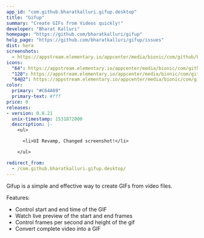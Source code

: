 ```yaml
---
app_id: "com.github.bharatkalluri.gifup.desktop"
title: "Gifup"
summary: "Create GIFs from Videos quickly!"
developer: "Bharat Kalluri"
homepage: "https://github.com/bharatkalluri/gifup"
help_page: "https://github.com/bharatkalluri/gifup/issues"
dist: hera
screenshots:
  - https://appstream.elementary.io/appcenter/media/bionic/com/github/bharatkalluri.gifup.desktop/5DA6657AE86518BE4746CDADF9BDA185/screenshots/image-1_orig.png
icons:
  "64": https://appstream.elementary.io/appcenter/media/bionic/com/github/bharatkalluri.gifup.desktop/5DA6657AE86518BE4746CDADF9BDA185/icons/64x64/com.github.bharatkalluri.gifup_com.github.bharatkalluri.gifup.png
  "128": https://appstream.elementary.io/appcenter/media/bionic/com/github/bharatkalluri.gifup.desktop/5DA6657AE86518BE4746CDADF9BDA185/icons/128x128/com.github.bharatkalluri.gifup_com.github.bharatkalluri.gifup.png
  "64@2": https://appstream.elementary.io/appcenter/media/bionic/com/github/bharatkalluri.gifup.desktop/5DA6657AE86518BE4746CDADF9BDA185/icons/64x64@2/com.github.bharatkalluri.gifup_com.github.bharatkalluri.gifup.png
color:
  primary: "#C64A89"
  primary-text: #fff
price: 0
releases:
- version: 0.0.21
  unix-timestamp: 1531872000
  description: |-
    <ul>

      <li>UI Revamp, Changed screenshot!</li>

    </ul>

redirect_from:
  - /com.github.bharatkalluri.gifup.desktop/
---
```

<p>Gifup is a simple and effective way to create GIFs from video files.</p>
<p>Features:</p>
<ul>
  <li>Control start and end time of the GIF</li>
  <li>Watch live preview of the start and end frames</li>
  <li>Control frames per second and height of the gif</li>
  <li>Convert complete video into a GIF</li>
</ul>
